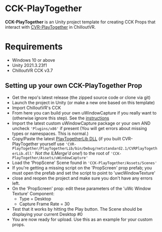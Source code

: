 CCK-PlayTogether
===================

**CCK-PlayTogether** is an Unity project template for creating CCK Props that interact with [CVR-PlayTogether](https://github.com/Searaphim/CVR-PlayTogether) in ChilloutVR.

Requirements
===================

- Windows 10 or above
- Unity 2021.3.23f1
- ChilloutVR CCK v3.7

Setting up your own CCK-PlayTogether Prop
----------

- Get the repo's latest release (the zipped source code or clone via git)
- Launch the project in Unity (or make a new one based on this template)
- Import ChilloutVR's CCK
- From here you can build your own uWindowCapture if you really want to (otherwise ignore this step). See the [instructions](https://github.com/Searaphim/uWindowCapture)
- Import the latest custom uWindowCapture package or your own AND uncheck `'Plugins/x86'` if present (You will get errors about missing types or namespaces. This is normal.)
- Copy/Paste the latest [PlayTogetherLib DLL](https://github.com/Searaphim/CCK-PlayTogether/releases) (if you built CVR-PlayTogether yourself use `'CVR-PlayTogether/PlayTogetherLib/bin/Debug/netstandard2.1/CVRPlayTogetherLib.dll'` *Not the ILMerge'd one!*) to the root of `'CCK-PlayTogether/Assets/uWindowCapture'`
- Load the 'PropScene' Scene found in `'CCK-PlayTogether/Assets/Scenes'`
- If you're getting a missing script on the 'PropScreen' prop prefab; you must open the prefab and set the script to point to 'uwcWindowTexture'
- close and reopen the project and make sure you don't have any errors left.
- On the 'PropScreen' prop: edit these parameters of the 'uWc Window Texture' Component:
	- Type = Desktop
	- Capture Frame Rate = 30
- Test that it works by hitting the Play button. The Scene should be displaying your current Desktop #0
- You are now ready for upload. Use this as an example for your custom props.
